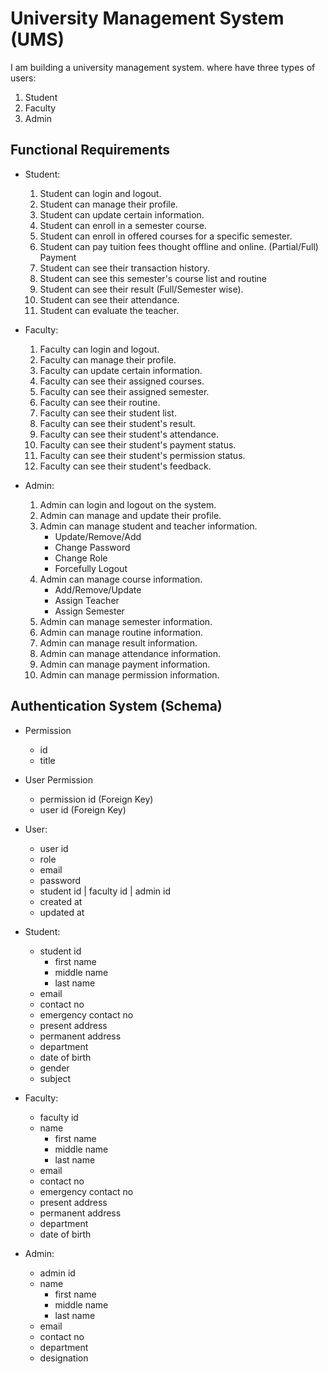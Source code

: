 # University Management System (UMS)

I am building a university management system. where have three types of users:

1. Student
2. Faculty
3. Admin

## Functional Requirements

- Student:
    1. Student can login and logout.
    2. Student can manage their profile.
    3. Student can update certain information.
    4. Student can enroll in a semester course.
    5. Student can enroll in offered courses for a specific semester.
    6. Student can pay tuition fees thought offline and online. (Partial/Full) Payment
    7. Student can see their transaction history.
    8. Student can see this semester's course list and routine
    9. Student can see their result (Full/Semester wise).
    10. Student can see their attendance.
    11. Student can evaluate the teacher.

- Faculty:
    1. Faculty can login and logout.
    2. Faculty can manage their profile.
    3. Faculty can update certain information.
    4. Faculty can see their assigned courses.
    5. Faculty can see their assigned semester.
    6. Faculty can see their routine.
    7. Faculty can see their student list.
    8. Faculty can see their student's result.
    9. Faculty can see their student's attendance.
    10. Faculty can see their student's payment status.
    11. Faculty can see their student's permission status.
    12. Faculty can see their student's feedback.

- Admin:
    1. Admin can login and logout on the system.
    2. Admin can manage and update their profile.
    3. Admin can manage student and teacher information.
        - Update/Remove/Add
        - Change Password
        - Change Role
        - Forcefully Logout
    4. Admin can manage course information.
        - Add/Remove/Update
        - Assign Teacher
        - Assign Semester
    5. Admin can manage semester information.
    6. Admin can manage routine information.
    7. Admin can manage result information.
    8. Admin can manage attendance information.
    9. Admin can manage payment information.
    10. Admin can manage permission information.

## Authentication System (Schema)

- Permission
  - id
  - title

- User Permission
  - permission id (Foreign Key)
  - user id (Foreign Key)

- User:
  - user id
  - role
  - email
  - password
  - student id | faculty id | admin id
  - created at
  - updated at

- Student:
  - student id
    - first name
    - middle name
    - last name
  - email
  - contact no
  - emergency contact no
  - present address
  - permanent address
  - department
  - date of birth
  - gender
  - subject

- Faculty:
  - faculty id
  - name
    - first name
    - middle name
    - last name
  - email
  - contact no
  - emergency contact no
  - present address
  - permanent address
  - department
  - date of birth

- Admin:
  - admin id
  - name
    - first name
    - middle name
    - last name
  - email
  - contact no
  - department
  - designation

